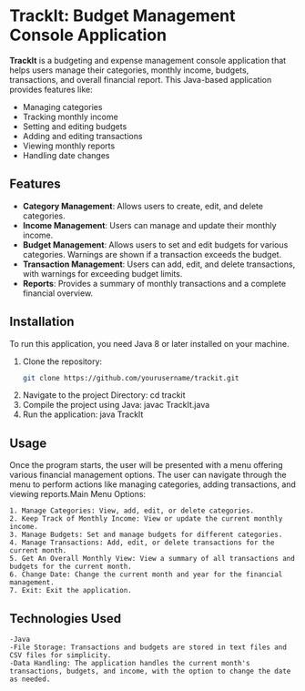 # TrackIt: Budget Management Console Application

**TrackIt** is a budgeting and expense management console application that helps users manage their categories, monthly income, budgets, transactions, 
and overall financial report. This Java-based application provides features like:

- Managing categories
- Tracking monthly income
- Setting and editing budgets
- Adding and editing transactions
- Viewing monthly reports
- Handling date changes

## Features

- **Category Management**: Allows users to create, edit, and delete categories.
- **Income Management**: Users can manage and update their monthly income.
- **Budget Management**: Allows users to set and edit budgets for various categories. Warnings are shown if a transaction exceeds the budget.
- **Transaction Management**: Users can add, edit, and delete transactions, with warnings for exceeding budget limits.
- **Reports**: Provides a summary of monthly transactions and a complete financial overview.

## Installation

To run this application, you need Java 8 or later installed on your machine.

1. Clone the repository:
   ```bash
   git clone https://github.com/yourusername/trackit.git
2. Navigate to the project Directory:
   cd trackit
3. Compile the project using Java:
   javac TrackIt.java
4. Run the application:
   java TrackIt

## Usage

Once the program starts, the user will be presented with a menu offering various financial management options. The user can navigate through the menu 
to perform actions like managing categories, adding transactions, and viewing reports.Main Menu Options:

    1. Manage Categories: View, add, edit, or delete categories.
    2. Keep Track of Monthly Income: View or update the current monthly income.
    3. Manage Budgets: Set and manage budgets for different categories.
    4. Manage Transactions: Add, edit, or delete transactions for the current month.
    5. Get An Overall Monthly View: View a summary of all transactions and budgets for the current month.
    6. Change Date: Change the current month and year for the financial management.
    7. Exit: Exit the application.

## Technologies Used

    -Java 
    -File Storage: Transactions and budgets are stored in text files and CSV files for simplicity.
    -Data Handling: The application handles the current month's transactions, budgets, and income, with the option to change the date as needed.
    
